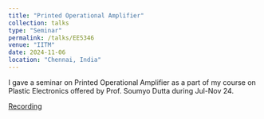 ```yaml
---
title: "Printed Operational Amplifier"
collection: talks
type: "Seminar"
permalink: /talks/EE5346
venue: "IITM"
date: 2024-11-06
location: "Chennai, India"
---
```

I gave a seminar on Printed Operational Amplifier as a part of my course on Plastic Electronics offered by Prof. Soumyo Dutta during Jul-Nov 24.

[Recording](https://www.youtube.com/watch?v=oAqn0jJ1yQ8)
